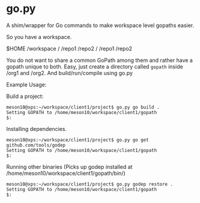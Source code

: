 # go.py
A shim/wrapper for Go commands to make workspace level gopaths easier.

So you have a workspace.

$HOME
  /workspace
    /<org1>
       /repo1
       /repo2
    /<org2>
      /repo1
      /repo2
    
You do not want to share a common GoPath among them and rather have a gopath unique to both.
Easy, just create a directory called `gopath` inside /org1 and /org2. And build/run/compile using go.py

Example Usage:


Build a project:

```
meson10@xps:~/workspace/client1/project$ go.py go build .
Setting GOPATH to /home/meson10/workspace/client1/gopath
$:
```

Installing dependencies.
```
meson10@xps:~/workspace/client1/project$ go.py go get github.com/tools/godep
Setting GOPATH to /home/meson10/workspace/client1/gopath
$:
```

Running other binaries (Picks up godep installed at /home/meson10/workspace/client1/gopath/bin/)

```
meson10@xps:~/workspace/client1/project$ go.py godep restore .
Setting GOPATH to /home/meson10/workspace/client1/gopath
$:
```

